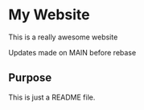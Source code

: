 # My Website

This is a really awesome website

Updates made on MAIN before rebase

## Purpose

This is just a README file.
